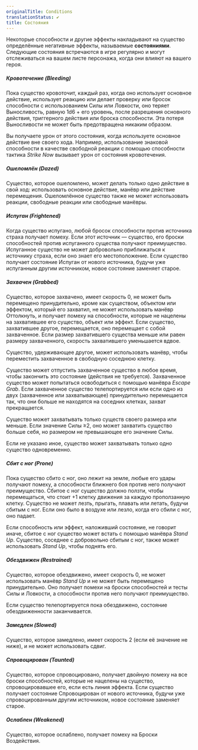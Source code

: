 ```yaml
---
originalTitle: Conditions
translationStatus: ✔️
title: Состояния
---
```


Некоторые способности и другие эффекты накладывают на существо определённые негативные эффекты, называемые **состояниями**. Следующие состояния встречаются в игре регулярно и могут отслеживаться на вашем листе персонажа, когда они влияют на вашего героя.

##### Кровотечение (Bleeding)

Пока существо кровоточит, каждый раз, когда оно использует основное действие, использует реакцию или делает проверку или бросок способности с использованием Силы или Ловкости, оно теряет Выносливость, равную 1d6 + его уровень, после разрешения основного действия, триггерного действия или броска способности. Эта потеря Выносливости не может быть предотвращена никаким образом.

Вы получаете урон от этого состояния, когда используете основное действие вне своего хода. Например, использование знаковой способности в качестве свободной реакции с помощью способности тактика _Strike Now_ вызывает урон от состояния кровотечения.

##### Ошеломлён (Dazed)

Существо, которое ошеломлено, может делать только одно действие в свой ход: использовать основное действие, манёвр или действие перемещения. Ошеломлённое существо также не может использовать реакции, свободные реакции или свободные манёвры.

##### Испуган (Frightened)

Когда существо испугано, любой бросок способности против источника страха получает помеху. Если этот источник — существо, его броски способностей против испуганного существа получают преимущество. Испуганное существо не может добровольно приближаться к источнику страха, если оно знает его местоположение. Если существо получает состояние Испуган от нового источника, будучи уже испуганным другим источником, новое состояние заменяет старое.

##### Захвачен (Grabbed)

Существо, которое захвачено, имеет скорость 0, не может быть перемещено принудительно, кроме как существом, объектом или эффектом, который его захватил, не может использовать манёвр Оттолкнуть, и получает помеху на способности, которые не нацелены на захватившее его существо, объект или эффект. Если существо, захватившее другое, перемещается, оно перемещает с собой захваченное. Если размер захватившего существа меньше или равен размеру захваченного, скорость захватившего уменьшается вдвое.

Существо, удерживающее другое, может использовать манёвр, чтобы переместить захваченное в свободную соседнюю клетку.

Существо может отпустить захваченное существо в любое время, чтобы закончить это состояние (действия не требуется). Захваченное существо может попытаться освободиться с помощью манёвра _Escape Grab_. Если захваченное существо телепортируется или если одно из двух (захваченное или захватывающее) принудительно перемещается так, что они больше не находятся на соседних клетках, захват прекращается.

Существо может захватывать только существ своего размера или меньше. Если значение Силы ≥2, оно может захватить существо больше себя, но размером не превышающее его значение Силы.

Если не указано иное, существо может захватывать только одно существо одновременно.

##### Сбит с ног (Prone)

Пока существо сбито с ног, оно лежит на земле, любые его удары получают помеху, а способности ближнего боя против него получают преимущество. Сбитое с ног существо должно ползти, чтобы перемещаться, что стоит +1 клетку движения за каждую проползанную клетку. Существо не может лезть, прыгать, плавать или летать, будучи сбитым с ног. Если оно было в воздухе или лезло, когда его сбили с ног, оно падает.

Если способность или эффект, наложивший состояние, не говорит иначе, сбитое с ног существо может встать с помощью манёвра _Stand Up_. Существо, соседнее с добровольно сбитым с ног, также может использовать _Stand Up_, чтобы поднять его.

##### Обездвижен (Restrained)

Существо, которое обездвижено, имеет скорость 0, не может использовать манёвр _Stand Up_ и не может быть перемещено принудительно. Оно получает помехи на броски способностей и тесты Силы и Ловкости, а способности против него получают преимущество.

Если существо телепортируется пока обездвижено, состояние обездвиженности заканчивается.

##### Замедлен (Slowed)

Существо, которое замедлено, имеет скорость 2 (если её значение не ниже), и не может использовать сдвиг.

##### Спровоцирован (Taunted)

Существо, которое спровоцировано, получает двойную помеху на все броски способностей, которые не нацелены на существо, спровоцировавшее его, если есть линия эффекта. Если существо получает состояние Спровоцирован от нового источника, будучи уже спровоцированным другим источником, новое состояние заменяет старое.

##### Ослаблен (Weakened)

Существо, которое ослаблено, получает помеху на Броски Воздействия.